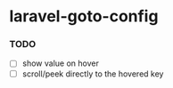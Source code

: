 # laravel-goto-config

### TODO

- [ ] show value on hover
- [ ] scroll/peek directly to the hovered key
